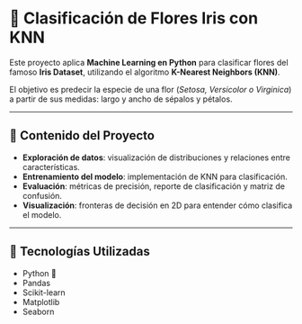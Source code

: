 # 🌸 Clasificación de Flores Iris con KNN  

Este proyecto aplica **Machine Learning en Python** para clasificar flores del famoso **Iris Dataset**, utilizando el algoritmo **K-Nearest Neighbors (KNN)**.  

El objetivo es predecir la especie de una flor (*Setosa, Versicolor o Virginica*) a partir de sus medidas: largo y ancho de sépalos y pétalos.  

---

## 📂 Contenido del Proyecto  
- **Exploración de datos**: visualización de distribuciones y relaciones entre características.  
- **Entrenamiento del modelo**: implementación de KNN para clasificación.  
- **Evaluación**: métricas de precisión, reporte de clasificación y matriz de confusión.  
- **Visualización**: fronteras de decisión en 2D para entender cómo clasifica el modelo.  

---

## 🚀 Tecnologías Utilizadas  
- Python 🐍  
- Pandas  
- Scikit-learn  
- Matplotlib  
- Seaborn  
